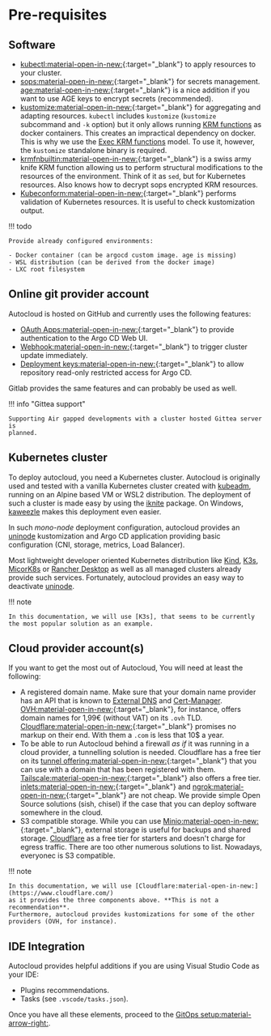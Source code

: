# Pre-requisites

## Software

-   [kubectl:material-open-in-new:](https://Kubernetes.io/docs/tasks/tools/){:target="\_blank"}
    to apply resources to your cluster.
-   [sops:material-open-in-new:](https://github.com/mozilla/sops){:target="\_blank"}
    for secrets management. [age:material-open-in-new:][age]{:target="\_blank"}
    is a nice addition if you want to use AGE keys to encrypt secrets
    (recommended).
-   [kustomize:material-open-in-new:](https://kustomize.io/){:target="\_blank"}
    for aggregating and adapting resources. `kubectl` includes `kustomize`
    (`kustomize` subcommand and `-k` option) but it only allows running [KRM
    functions] as docker containers. This creates an impractical dependency on
    docker. This is why we use the [Exec KRM functions] model. To use it,
    however, the `kustomize` standalone binary is required.
-   [krmfnbuiltin:material-open-in-new:][krmfnbuiltin]{:target="\_blank"} is a
    swiss army knife KRM function allowing us to perform structural
    modifications to the resources of the environment. Think of it as `sed`, but
    for Kubernetes resources. Also knows how to decrypt sops encrypted KRM
    resources.
-   [Kubeconform:material-open-in-new:](https://github.com/yannh/kubeconform){:target="\_blank"}
    performs validation of Kubernetes resources. It is useful to check
    kustomization output.

!!! todo

    Provide already configured environments:

    - Docker container (can be argocd custom image. age is missing)
    - WSL distribution (can be derived from the docker image)
    - LXC root filesystem

## Online git provider account

Autocloud is hosted on GitHub and currently uses the following features:

-   [OAuth Apps:material-open-in-new:](https://docs.github.com/en/developers/apps/building-oauth-apps/creating-an-oauth-app){:target="\_blank"}
    to provide authentication to the Argo CD Web UI.
-   [Webhook:material-open-in-new:](https://docs.github.com/en/developers/webhooks-and-events/webhooks/about-webhooks){:target="\_blank"}
    to trigger cluster update immediately.
-   [Deployment keys:material-open-in-new:](https://docs.github.com/en/developers/overview/managing-deploy-keys){:target="\_blank"}
    to allow repository read-only restricted access for Argo CD.

Gitlab provides the same features and can probably be used as well.

!!! info "Gittea support"

    Supporting Air gapped developments with a cluster hosted Gittea server is
    planned.

## Kubernetes cluster

To deploy autocloud, you need a Kubernetes cluster. Autocloud is originally used
and tested with a vanilla Kubernetes cluster created with [kubeadm], running on
an Alpine based VM or WSL2 distribution. The deployment of such a cluster is
made easy by using the [iknite] package. On Windows, [kaweezle] makes this
deployment even easier.

In such _mono-node_ deployment configuration, autocloud provides an [uninode]
kustomization and Argo CD application providing basic configuration (CNI,
storage, metrics, Load Balancer).

Most lightweight developer oriented Kubernetes distribution like [Kind], [K3s],
[MicorK8s] or [Rancher Desktop] as well as all managed clusters already provide
such services. Fortunately, autocloud provides an easy way to deactivate
[uninode].

!!! note

    In this documentation, we will use [K3s], that seems to be currently
    the most popular solution as an example.

## Cloud provider account(s)

If you want to get the most out of Autocloud, You will need at least the
following:

-   A registered domain name. Make sure that your domain name provider has an
    API that is known to [External DNS] and [Cert-Manager].
    [OVH:material-open-in-new:](https://www.ovhcloud.com/fr/domains/tld/){:target="\_blank"},
    for instance, offers domain names for 1,99€ (without VAT) on its `.ovh` TLD.
    [Cloudflare:material-open-in-new:](https://www.cloudflare.com/products/registrar/){:target="\_blank"}
    promises no markup on their end. With them a `.com` is less that 10$ a year.
-   To be able to run Autocloud behind a firewall _as if_ it was running in a
    cloud provider, a tunnelling solution is needed. Cloudflare has a free tier
    on its
    [tunnel offering:material-open-in-new:](https://www.cloudflare.com/products/tunnel/){:target="\_blank"}
    that you can use with a domain that has been registered with them.
    [Tailscale:material-open-in-new:]{:target="\_blank"} also offers a free
    tier. [inlets:material-open-in-new:](https://inlets.dev/){:target="\_blank"}
    and [ngrok:material-open-in-new:](https://ngrok.com/){:target="\_blank"} are
    not cheap. We provide simple Open Source solutions (sish, chisel) if the
    case that you can deploy software somewhere in the cloud.
-   S3 compatible storage. While you can use
    [Minio:material-open-in-new:]{:target="\_blank"}, external storage is useful
    for backups and shared storage. [Cloudflare][cloudflare r2] as a free tier
    for starters and doesn't charge for egress traffic. There are too other
    numerous solutions to list. Nowadays, everyonec is S3 compatible.

!!! note

    In this documentation, we will use [Cloudflare:material-open-in-new:](https://www.cloudflare.com/)
    as it provides the three components above. **This is not a recommendation**.
    Furthermore, autocloud provides kustomizations for some of the other
    providers (OVH, for instance).

## IDE Integration

Autocloud provides helpful additions if you are using Visual Studio Code as your
IDE:

-   Plugins recommendations.
-   Tasks (see `.vscode/tasks.json`).

Once you have all these elements, proceed to the
[GitOps setup:material-arrow-right:](../2-gitops-setup).

<!-- prettier-ignore-start -->

[KRM functions]: https://github.com/kubernetes-sigs/kustomize/blob/master/cmd/config/docs/api-conventions/functions-spec.md
[Exec KRM functions]: https://kubectl.docs.kubernetes.io/guides/extending_kustomize/exec_krm_functions/
[krmfnbuiltin]: https://github.com/kaweezle/krmfnbuiltin
[kubeadm]: https://kubernetes.io/docs/setup/production-environment/tools/kubeadm/create-cluster-kubeadm/
[uninode]: https://github.com/antoinemartin/autocloud/tree/main/packages/uninode
[iknite]: https://github.com/kaweezle/iknite
[kaweezle]: https://www.kaweezle.com/
[Kind]: https://kind.sigs.k8s.io/
[K3s]: https://k3s.io/
[MicorK8s]: https://microk8s.io/
[Rancher Desktop]: https://rancherdesktop.io/
[age]: https://github.com/FiloSottile/age
[External DNS]: https://github.com/kubernetes-sigs/external-dns#status-of-providers
[Tailscale:material-open-in-new:]: https://tailscale.com/
[Minio:material-open-in-new:]: https://github.com/minio/minio
[Cert-Manager]: https://cert-manager.io/
[Cloudflare R2]: https://www.cloudflare.com/lp/pg-r2/
<!-- prettier-ignore-end -->
